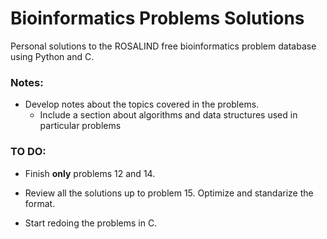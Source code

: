 # Bioinformatics Problems Solutions

Personal solutions to the ROSALIND free bioinformatics problem database using Python and C. 

### Notes:

- Develop notes about the topics covered in the problems.
  - Include a section about algorithms and data structures used in particular problems 

### TO DO:

- Finish **only** problems 12 and 14.

- Review all the solutions up to problem 15. Optimize and standarize the format.

- Start redoing the problems in C.

